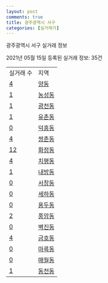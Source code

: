 ```yaml
---
layout: post
comments: true
title: 광주광역시 서구
categories: [실거래가]
---
```


광주광역시 서구 실거래 정보

2021년 05월 15일 등록된 실거래 정보: 35건


<table>
  <tr>
    <td>실거래 수</td>
    <td>지역</td>
  </tr>

  
  <tr>
    <td><a href="2914010400.html">4</a></td>
    <td><a href="2914010400.html">양동</a></td>
  </tr>
    

  <tr>
    <td><a href="2914010600.html">1</a></td>
    <td><a href="2914010600.html">농성동</a></td>
  </tr>
    

  <tr>
    <td><a href="2914011500.html">1</a></td>
    <td><a href="2914011500.html">광천동</a></td>
  </tr>
    

  <tr>
    <td><a href="2914011600.html">1</a></td>
    <td><a href="2914011600.html">유촌동</a></td>
  </tr>
    

  <tr>
    <td><a href="2914011700.html">0</a></td>
    <td><a href="2914011700.html">덕흥동</a></td>
  </tr>
    

  <tr>
    <td><a href="2914011800.html">4</a></td>
    <td><a href="2914011800.html">쌍촌동</a></td>
  </tr>
    

  <tr>
    <td><a href="2914011900.html">12</a></td>
    <td><a href="2914011900.html">화정동</a></td>
  </tr>
    

  <tr>
    <td><a href="2914012000.html">4</a></td>
    <td><a href="2914012000.html">치평동</a></td>
  </tr>
    

  <tr>
    <td><a href="2914012100.html">1</a></td>
    <td><a href="2914012100.html">내방동</a></td>
  </tr>
    

  <tr>
    <td><a href="2914012500.html">0</a></td>
    <td><a href="2914012500.html">서창동</a></td>
  </tr>
    

  <tr>
    <td><a href="2914012600.html">0</a></td>
    <td><a href="2914012600.html">세하동</a></td>
  </tr>
    

  <tr>
    <td><a href="2914012700.html">0</a></td>
    <td><a href="2914012700.html">용두동</a></td>
  </tr>
    

  <tr>
    <td><a href="2914012800.html">2</a></td>
    <td><a href="2914012800.html">풍암동</a></td>
  </tr>
    

  <tr>
    <td><a href="2914012900.html">0</a></td>
    <td><a href="2914012900.html">벽진동</a></td>
  </tr>
    

  <tr>
    <td><a href="2914013000.html">4</a></td>
    <td><a href="2914013000.html">금호동</a></td>
  </tr>
    

  <tr>
    <td><a href="2914013100.html">0</a></td>
    <td><a href="2914013100.html">마륵동</a></td>
  </tr>
    

  <tr>
    <td><a href="2914013200.html">0</a></td>
    <td><a href="2914013200.html">매월동</a></td>
  </tr>
    

  <tr>
    <td><a href="2914013300.html">1</a></td>
    <td><a href="2914013300.html">동천동</a></td>
  </tr>
    


</table>
    